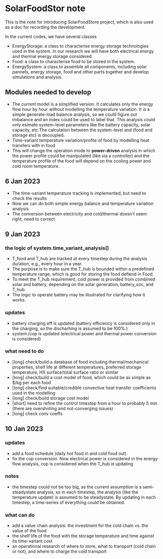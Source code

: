 # SolarFoodStor note

This is the note for introducing SolarFoodStore project, which is also used as a doc for recording the development. 

In the current codes, we have several classes

- EnergyStorage: a class to characterise energy storage technologies used in the system. In our research we will have both electrical energy and thermal energy storage considered  
- Food: a class to characterise food to be stored in the system. 
- EnergySystem: a class to assemble all components, including solar pannels, energy storage, food and other parts together and develop simulations and analysis. 


## Modules needed to develop

- The current model is a simplified version. It calculates only the energy flow hour by hour without modelling the temperature variation. It is a simple generate-load balance analysis, so we could figure out imbalance and an index could be used to label that. This analysis could only esimate system-level parameters like the battery capacity, solar capacity, etc.The calculation between the system-level and (food and storage etc) is decoupled.  
- Time-variant temperature variation/profile of food by modelling heat transfers with in food
- This will change the operation mode to **power-driven** analysis in which the power profile could be manipulated (like via a controller) and the temperature profile of the food will depend on the cooling power and cold room temperature. 

## 6 Jan 2023
- The time-variant temperature tracking is implemented, but need to check the results
- Now we can do both simple energy balance and temperature variation analysis 
- The conversion between electricity and cold/thermal doesn't seem right, need to correct


## 9 Jan 2023

### the logic of system.time_variant_analysis()

- T_food and T_hub are tracked at every timestep during the analysis duration, e.g., every hour in a year.
- The purpose is to make sure the T_hub is bounded within a predefined temperature range, which is good for storing the food defiend in Food. 
- To meet the T_hub requirement, cold power is provided from combined solar and battery, depending on the solar generation, battery_soc, and T_hub. 
- The logic to operate battery may be illustrated for clarifying how it works. 

### updates
- battery charging eff is updated (battery efficiency is considered only in the charging, so the discharhing is assumed to be 100%.)
- system./cop is updated (electrical power and thermal power conversion is considered)


### what need to do
- [long] check/build a database of food including thermal/mechanical properties, shelf life at different temperatures, preferred storage temperature, HX surface/total surface ratio or similar
- [long] check/build a cost model of food, which could be as simple as $/kg per each food
- [long] check/find suitable/credible convective heat transfer coefficients used in the modelling
- [long] check/build storage cost model
- [short] need to refine the control timestep from a hour to probably 5 min (there are overshoting and not-converging issues)
- [long] check conv coeffs 
  

## 10 Jan 2023 

### updates
- add a food schedule (daily hot food in and cold food out)
- fix the cop conversion. Now electrical power is considered in the energy flow analysis, cop is considered when the T_hub is updating

### notes 
- the timestep could not be too big, as the current assumption is a semi-steadystate analysis, so in each timestep, the analysis (like the temperature update) is assumed to be steadystate. By updating in each timestep, a time-series of everything could be obtained.

### what can do
- add a value chain analysis: the investment for the cold chain vs. the value of the food
- the shelf life of the food with the storage temperature and time against its time-variant cost
- an operational research of where to store, what to transport (cold chain or not), and where to charge the cold transport 







